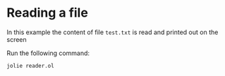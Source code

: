 # Reading a file
In this example the content of file `test.txt` is read and printed out on the screen

Run the following command:
```
jolie reader.ol
```